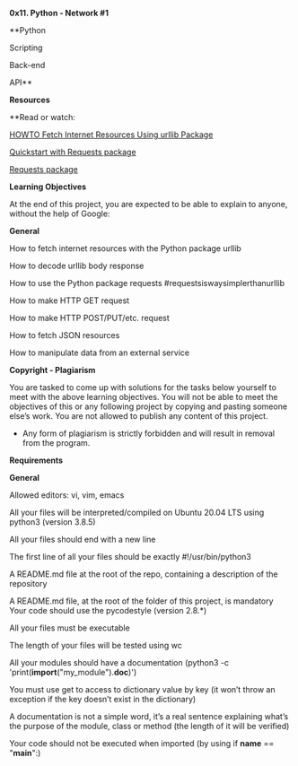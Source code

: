**0x11. Python - Network #1**

**Python

Scripting

Back-end

API**

**Resources**

**Read or watch:

[HOWTO Fetch Internet Resources Using urllib Package](https://intranet.alxswe.com/rltoken/KoRrs5dVWsb-B82e-M1TQQ)

[Quickstart with Requests package](https://intranet.alxswe.com/rltoken/OGcRGPr7TSWtzypDd0ZibQ)

[Requests package](https://intranet.alxswe.com/rltoken/dUNaNQrV2bMSstILitQbXQ)

**Learning Objectives**

At the end of this project, you are expected to be able to explain to anyone, without the help of Google:

**General**

How to fetch internet resources with the Python package urllib

How to decode urllib body response

How to use the Python package requests #requestsiswaysimplerthanurllib

How to make HTTP GET request

How to make HTTP POST/PUT/etc. request

How to fetch JSON resources

How to manipulate data from an external service

**Copyright - Plagiarism**

You are tasked to come up with solutions for the tasks below yourself to meet with the above learning objectives.
You will not be able to meet the objectives of this or any following project by copying and pasting someone else’s work.
You are not allowed to publish any content of this project.
- Any form of plagiarism is strictly forbidden and will result in removal from the program.

**Requirements**

**General**

Allowed editors: vi, vim, emacs

All your files will be interpreted/compiled on Ubuntu 20.04 LTS using python3 (version 3.8.5)

All your files should end with a new line

The first line of all your files should be exactly #!/usr/bin/python3

A README.md file at the root of the repo, containing a description of the repository

A README.md file, at the root of the folder of this project, is mandatory
Your code should use the pycodestyle (version 2.8.*)

All your files must be executable

The length of your files will be tested using wc

All your modules should have a documentation (python3 -c 'print(__import__("my_module").__doc__)')

You must use get to access to dictionary value by key (it won’t throw an exception if the key doesn’t exist in the dictionary)

A documentation is not a simple word, it’s a real sentence explaining what’s the purpose of the module, class or method (the length of it will be verified)

Your code should not be executed when imported (by using if __name__ == "__main__":)


